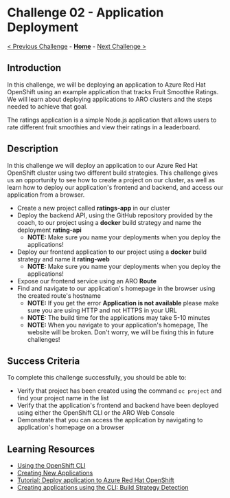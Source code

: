 # Challenge 02 - Application Deployment

[< Previous Challenge](./Challenge-01.md) - **[Home](../README.md)** - [Next Challenge >](./Challenge-03.md)

## Introduction
In this challenge, we will be deploying an application to Azure Red Hat OpenShift using an example application that tracks Fruit Smoothie Ratings. We will learn about deploying applications to ARO clusters and the steps needed to achieve that goal.

The ratings application is a simple Node.js application that allows users to rate different fruit smoothies and view their ratings in a leaderboard.

## Description
In this challenge we will deploy an application to our Azure Red Hat OpenShift cluster using two different build strategies. This challenge gives us an opportunity to see how to create a project on our cluster, as well as learn how to deploy our application's frontend and backend, and access our application from a browser.

- Create a new project called **ratings-app** in our cluster
- Deploy the backend API, using the GitHub repository provided by the coach, to our project using a **docker** build strategy and name the deployment **rating-api**
  - **NOTE:** Make sure you name your deployments when you deploy the applications!
- Deploy our frontend application to our project using a **docker** build strategy and name it **rating-web**
   - **NOTE:** Make sure you name your deployments when you deploy the applications!
- Expose our frontend service using an ARO **Route**
- Find and navigate to our application's homepage in the browser using the created route's hostname
  - **NOTE:** If you get the error **Application is not available** please make sure you are using HTTP and not HTTPS in your URL
  - **NOTE:** The build time for the applications may take 5-10 minutes
  - **NOTE:** When you navigate to your application's homepage, The website will be broken. Don't worry, we will be fixing this in future challenges!

## Success Criteria
To complete this challenge successfully, you should be able to:
- Verify that project has been created using the command `oc project` and find your project name in the list
- Verify that the application's frontend and backend have been deployed using either the OpenShift CLI or the ARO Web Console
- Demonstrate that you can access the application by navigating to application's homepage on a browser

## Learning Resources
- [Using the OpenShift CLI](https://docs.openshift.com/container-platform/4.7/cli_reference/openshift_cli/getting-started-cli.html#cli-using-cli_cli-developer-commands)
- [Creating New Applications](https://docs.openshift.com/container-platform/3.11/dev_guide/application_lifecycle/new_app.html)
- [Tutorial: Deploy application to Azure Red Hat OpenShift](https://docs.microsoft.com/en-us/azure/openshift/howto-deploy-with-s2i)
- [Creating applications using the CLI: Build Strategy Detection](https://docs.openshift.com/container-platform/4.8/applications/creating_applications/creating-applications-using-cli.html#build-strategy-detection)